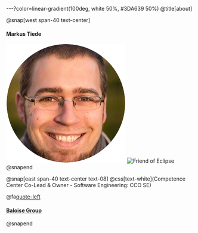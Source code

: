 ---?color=linear-gradient(100deg, white 50%, #3DA639 50%)
@title[about]
 
@snap[west span-40 text-center]
#### Markus Tiede
![me](https://github.com/MarkusTiede/about/raw/master/img/me-circle.png)
![Friend of Eclipse](http://eclipse.org/donate/images/friendslogo200.png "Friend of Eclipse")
@snapend 

@snap[east span-40 text-center text-08]
@css[text-white](Competence Center Co-Lead & Owner - Software Engineering: CCO SE)

@fa[quote-left](Intr]open[eur)

#### [Baloise Group](https://www.github.com/baloise)
@snapend
